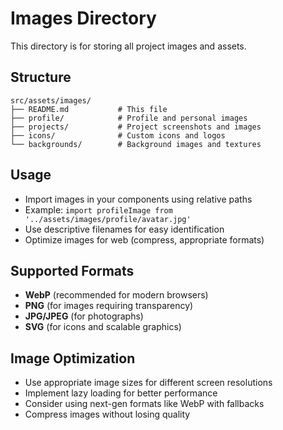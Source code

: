 # Images Directory

This directory is for storing all project images and assets.

## Structure
```
src/assets/images/
├── README.md           # This file
├── profile/            # Profile and personal images
├── projects/           # Project screenshots and images
├── icons/              # Custom icons and logos
└── backgrounds/        # Background images and textures
```

## Usage
- Import images in your components using relative paths
- Example: `import profileImage from '../assets/images/profile/avatar.jpg'`
- Use descriptive filenames for easy identification
- Optimize images for web (compress, appropriate formats)

## Supported Formats
- **WebP** (recommended for modern browsers)
- **PNG** (for images requiring transparency)
- **JPG/JPEG** (for photographs)
- **SVG** (for icons and scalable graphics)

## Image Optimization
- Use appropriate image sizes for different screen resolutions
- Implement lazy loading for better performance
- Consider using next-gen formats like WebP with fallbacks
- Compress images without losing quality
